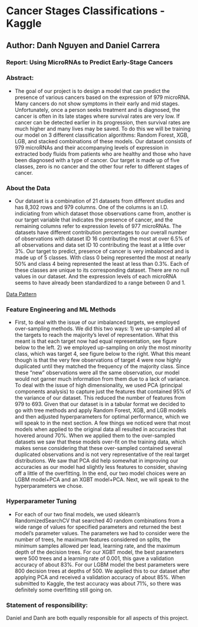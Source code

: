 # Cancer Stages Classifications - Kaggle

## Author: Danh Nguyen and Daniel Carrera

### Report: Using MicroRNAs to Predict Early-Stage Cancers
### Abstract:
- The goal of our project is to design a model that can predict the presence of various cancers based on the expression of 979 microRNA. Many cancers do not show symptoms in their early and mid stages. Unfortunately, once a person seeks treatment and is diagnosed, the cancer is often in its late stages where survival rates are very low. If cancer can be detected earlier in its progression, then survival rates are much higher and many lives may be saved.
To do this we will be training our model on 3 different classification algorithms: Random Forest, XGB, LGB, and stacked combinations of these models. Our dataset consists of 979 microRNAs and their accompanying levels of expression in extracted body fluids from patients who are healthy and those who have been diagnosed with a type of cancer. Our target is made up of five classes, zero is no cancer and the other four refer to different stages of cancer.

### About the Data
- Our dataset is a combination of 21 datasets from different studies and has 8,302 rows and 979 columns. One of the columns is an I.D. indiciating from which dataset those observations came from, another is our target variable that indicates the presence of cancer, and the remaining columns refer to expression levels of 977 microRNAs. The datasets have different contribution percentages to our overall number of observations with dataset ID 16 contributing the most at over 6.5% of all observations and data set ID 10 contributing the least at a little over 3%. Our target to predict, presence of cancer is very imbalanced and is made up of 5 classes. With class 0 being represented the most at nearly 50% and class 4 being represented the least at less than 0.3%. Each of these classes are unique to its corresponding dataset. There are no null values in our dataset. And the expression levels of each microRNA seems to have already been standardized to a range between 0 and 1.

[Data Pattern](data.png)

### Feature Engineering and ML Methods
- First, to deal with the issue of our imbalanced targets, we employed over-sampling methods. We did this two ways: 1) we up-sampled all of the targets to reach the majority’s level of representation. What this meant is that each target now had equal representation, see figure below to the left. 2) we employed up-sampling on only the most minority class, which was target 4, see figure below to the right. What this meant though is that the very few observations of target 4 were now highly duplicated until they matched the frequency of the majority class.
Since these “new” observations were all the same observation, our model would not garner much information from them due to a lack of variance.
To deal with the issue of high dimensionality, we used PCA (principal components analysis) to capture just the features that contained 95% of the variance of our dataset. This reduced the number of features from 979 to 693.
Given that our dataset is in a tabular format we decided to go with tree methods and apply Random Forest, XGB, and LGB models and then adjusted hyperparameters for optimal performance, which we will speak to in the next section. A few things we noticed were that most models when applied to the original data all resulted in accuracies that hovered around 70%. When we applied them to the over-sampled datasets we saw that these models over-fit on the training data, which makes sense considering that these over-sampled contained several duplicated observations and is not very representative of the real target distributions. We saw that PCA did help somewhat in improving our accuracies as our model had slightly less features to consider, shaving off a little of the overfitting.
In the end, our two model choices were an LGBM model+PCA and an XGBT model+PCA. Next, we will speak to the hyperparameters we chose.

### Hyperparameter Tuning
- For each of our two final models, we used sklearn’s RandomizedSearchCV that searched 40 random combinations from a wide range of values for specified parameters and returned the best model’s parameter values. The parameters we had to consider were the number of trees, he maximum features considered on splits, the minimum samples allowed per lead, learning rate, and the maximum depth of the decision trees. For our XGBT model, the best parameters were 500 trees and a learning rate of 0.001, this gave a validation accuracy of about 83%. For our LGBM model the best parameters were 800 decision trees at depths of 500. We applied this to our dataset after applying PCA and received a validation accuracy of about 85%. When submitted to Kaggle, the test accuracy was about 71%, so there was definitely some overfitting still going on.

### Statement of responsibility:
Daniel and Danh are both equally responsible for all aspects of this project.
